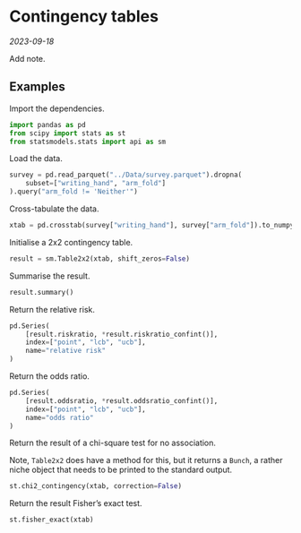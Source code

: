 # Contingency tables

*2023-09-18*

Add note.

## Examples

Import the dependencies.

```python
import pandas as pd
from scipy import stats as st
from statsmodels.stats import api as sm
```

Load the data.

```python
survey = pd.read_parquet("../Data/survey.parquet").dropna(
    subset=["writing_hand", "arm_fold"]
).query("arm_fold != 'Neither'")
```

Cross-tabulate the data.

```python
xtab = pd.crosstab(survey["writing_hand"], survey["arm_fold"]).to_numpy()
```

Initialise a 2x2 contingency table.

```python
result = sm.Table2x2(xtab, shift_zeros=False)
```

Summarise the result.

```python
result.summary()
```

Return the relative risk.

```python
pd.Series(
    [result.riskratio, *result.riskratio_confint()],
    index=["point", "lcb", "ucb"],
    name="relative risk"
)
```

Return the odds ratio.

```python
pd.Series(
    [result.oddsratio, *result.oddsratio_confint()],
    index=["point", "lcb", "ucb"],
    name="odds ratio"
)
```

Return the result of a chi-square test for no association.

Note, `Table2x2` does have a method for this, but it returns a `Bunch`, a rather niche object that needs to be printed to the standard output.

```python
st.chi2_contingency(xtab, correction=False)
```

Return the result Fisher’s exact test.

```python
st.fisher_exact(xtab)
```
